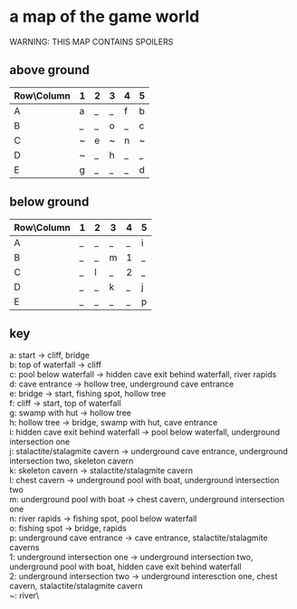 # a map of the game world
WARNING: THIS MAP CONTAINS SPOILERS
## above ground
Row\Column |      1      |      2      |      3      |      4      |      5
-----------|-------------|-------------|-------------|-------------|------------
A          |      a      |      _      |      _      |      f      |      b
B          |      _      |      _      |      o      |      _      |      c
C          |      ~      |      e      |      ~      |      n      |      ~
D          |      ~      |      _      |      h      |      _      |      _
E          |      g      |      _      |      _      |      _      |      d
## below ground
Row\Column |      1      |      2      |      3      |      4      |      5
-----------|-------------|-------------|-------------|-------------|------------
A          |      _      |      _      |      _      |      _      |      i
B          |      _      |      _      |      m      |      1      |      _
C          |      _      |      l      |      _      |      2      |      _
D          |      _      |      _      |      k      |      _      |      j
E          |      _      |      _      |      _      |      _      |      p
## key
a: start -> cliff, bridge\
b: top of waterfall -> cliff\
c: pool below waterfall -> hidden cave exit behind waterfall, river rapids\
d: cave entrance -> hollow tree, underground cave entrance\
e: bridge -> start, fishing spot, hollow tree\
f: cliff -> start, top of waterfall\
g: swamp with hut -> hollow tree\
h: hollow tree -> bridge, swamp with hut, cave entrance\
i: hidden cave exit behind waterfall -> pool below waterfall, underground intersection one\
j: stalactite/stalagmite cavern -> underground cave entrance, underground intersection two, skeleton cavern\
k: skeleton cavern -> stalactite/stalagmite cavern\
l: chest cavern -> underground pool with boat, underground intersection two\
m: underground pool with boat -> chest cavern, underground intersection one\
n: river rapids -> fishing spot, pool below waterfall\
o: fishing spot -> bridge, rapids\
p: underground cave entrance -> cave entrance, stalactite/stalagmite caverns\
1: underground intersection one -> underground intersection two, underground pool with boat, hidden cave exit behind waterfall\
2: underground intersection two -> underground interesction one, chest cavern, stalactite/stalagmite cavern\
~: river\